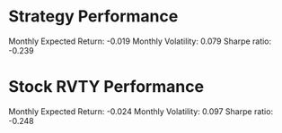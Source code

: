 # Strategy Performance
Monthly Expected Return: -0.019
Monthly Volatility: 0.079
Sharpe ratio: -0.239
# Stock RVTY Performance
Monthly Expected Return: -0.024
Monthly Volatility: 0.097
Sharpe ratio: -0.248
